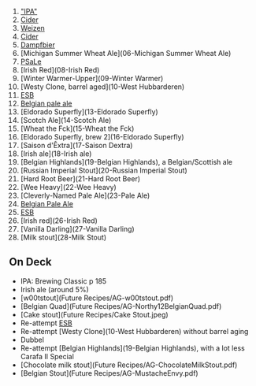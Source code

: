1. ["IPA"](01-IPA)
2. [Cider](02-Cider)
3. [Weizen](03-Weizen)
4. [Cider](04-Cider)
5. [Dampfbier](05-Dampfbier)
6. [Michigan Summer Wheat Ale](06-Michigan Summer Wheat Ale)
7. [PSaLe](07-PSaLe)
8. [Irish Red](08-Irish Red)
9. [Winter Warmer-Upper](09-Winter Warmer)
10. [Westy Clone, barrel aged](10-West Hubbarderen)
11. [ESB](11-ESB)
12. [Belgian pale ale](12-BPA)
13. [Eldorado Superfly](13-Eldorado Superfly)
14. [Scotch Ale](14-Scotch Ale)
15. [Wheat the Fck](15-Wheat the Fck)
16. [Eldorado Superfly, brew 2](16-Eldorado Superfly)
17. [Saison d'Êxtra](17-Saison Dextra)
18. [Irish ale](18-Irish ale)
19. [Belgian Highlands](19-Belgian Highlands), a Belgian/Scottish ale
20. [Russian Imperial Stout](20-Russian Imperial Stout)
21. [Hard Root Beer](21-Hard Root Beer)
22. [Wee Heavy](22-Wee Heavy)
23. [Cleverly-Named Pale Ale](23-Pale Ale)
24. [Belgian Pale Ale](24-BPA)
25. [ESB](25-ESB)
26. [Irish red](26-Irish Red)
27. [Vanilla Darling](27-Vanilla Darling)
28. [Milk stout](28-Milk Stout)

## On Deck
- IPA: Brewing Classic p 185
- Irish ale (around 5%)
- [w00tstout](Future Recipes/AG-w00tstout.pdf)
- [Belgian Quad](Future Recipes/AG-Northy12BelgianQuad.pdf)
- [Cake stout](Future Recipes/Cake Stout.jpeg)
- Re-attempt [ESB](11-ESB)
- Re-attempt [Westy Clone](10-West Hubbarderen) without barrel aging
- Dubbel
- Re-attempt [Belgian Highlands](19-Belgian Highlands), with a lot less Carafa II Special
- [Chocolate milk stout](Future Recipes/AG-ChocolateMilkStout.pdf)
- [Belgian Stout](Future Recipes/AG-MustacheEnvy.pdf)
